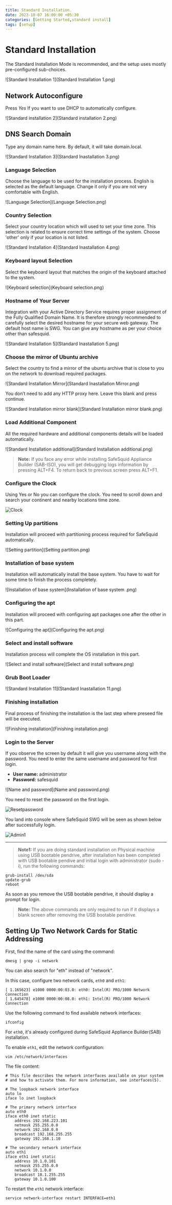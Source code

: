 ```yaml
---
title: Standard Installation.
date: 2023-10-07 16:00:00 +05:30
categories: [Getting Started,standard install]
tags: [setup]
---
```


# Standard Installation

The Standard Installation Mode is recommended, and the setup uses mostly pre-configured sub-choices.

![Standard Installation 1](Standard Installation 1.png)

## Network Autoconfigure

Press *Yes* If you want to use DHCP to automatically configure.

![Standard installation 2](Standard installation 2.png)

## DNS Search Domain

Type any domain name here. By default, it will take domain.local.

![Standard Installation 3](Standard Inastallation 3.png)

### Language Selection

Choose the language to be used for the installation process. English is selected as the default language. Change it only if you are not very comfortable with English.

![Language Selection](Language Selection.png)

### Country Selection

Select your country location which will used to set your time zone. This selection is related to ensure correct time settings of the system. Choose 'other' only if your location is not listed.

![Standard Installation 4](Standard Inastallation 4.png)

### Keyboard layout Selection

Select the keyboard layout that matches the origin of the keyboard attached to the system.

![Keyboard selection](Keyboard selection.png)

### Hostname of Your Server

Integration with your Active Directory Service requires proper assignment of the Fully Qualified Domain Name. It is therefore strongly recommended to carefully select the desired hostname for your secure web gateway. The default host name is SWG. You can give any hostname as per your choice other than safesquid.

![Standard Installation 5](Standard Inastallation 5.png)

### Choose the mirror of Ubuntu archive

Select the country to find a mirror of the ubuntu archive that is close to you on the network to download required packages.

![Standard Installation Mirror](Standard Inastallation Mirror.png)

You don’t need to add any HTTP proxy here. Leave this blank and press continue.

![Standard Installation mirror blank](Standard Installation mirror blank.png)

### Load Additional Component

All the required hardware and additional components details will be loaded automatically.

![Standard Installation additional](Standard Installation additional.png)

> **Note:** If you face any error while installing SafeSquid Appliance Builder (SAB-ISO), you will get debugging logs information by pressing ALT+F4. To return back to previous screen press ALT+F1.

### Configure the Clock

Using Yes or No you can configure the clock. You need to scroll down and search your continent and nearby locations time zone.

![Clock](Clock.png)

### Setting Up partitions

Installation will proceed with partitioning process required for SafeSquid automatically.

![Setting partition](Setting partition.png)

### Installation of base system

Installation will automatically install the base system. You have to wait for some time to finish the process completely.

![Installation of base system](Installation of base system .png)

### Configuring the apt

Installation will proceed with configuring apt packages one after the other in this part.

![Configuring the apt](Configuring the apt.png)

### Select and install software

Installation process will complete the OS installation in this part.

![Select and install software](Select and install software.png)

### Grub Boot Loader

![Standard Installation 11](Standard Inastallation 11.png)

### Finishing installation

Final process of finishing the installation is the last step where preseed file will be executed.

![Finishing installation](Finishing installation.png)

### Login to the Server

If you observe the screen by default it will give you username along with the password. You need to enter the same username and password for first login.

- **User name:** administrator
- **Password:** safesquid

![Name and password](Name and password.png)

You need to reset the password on the first login.

![Resetpassword](Resetpassword.png)

You land into console where SafeSquid SWG will be seen as shown below after successfully login.

![Admin1](Admin1.PNG)

---

> **Note1:** If you are doing standard installation on Physical machine using USB bootable pendrive, after installation has been completed with USB bootable pendive and initial login with administrator (sudo -i), run the following commands:

```shell
grub-install /dev/sda
update-grub
reboot
```
As soon as you remove the USB bootable pendrive, it should display a prompt for login.

> **Note:** The above commands are only required to run if it displays a blank screen after removing the USB bootable pendrive.

## Setting Up Two Network Cards for Static Addressing

First, find the name of the card using the command:

```shell
dmesg | grep -i network
```

You can also search for "eth" instead of "network".

In this case, configure two network cards, `eth0` and `eth1`:

```shell
[ 1.165623] e1000 0000:00:03.0: eth0: Intel(R) PRO/1000 Network Connection
[ 1.645478] e1000 0000:00:08.0: eth1: Intel(R) PRO/1000 Network Connection
```

Use the following command to find available network interfaces:

```shell
ifconfig
```

For `eth0`, it's already configured during SafeSquid Appliance Builder(SAB) installation.

To enable `eth1`, edit the network configuration:

```shell
vim /etc/network/interfaces
```

The file content:

```shell
# This file describes the network interfaces available on your system
# and how to activate them. For more information, see interfaces(5).

# The loopback network interface
auto lo
iface lo inet loopback

# The primary network interface
auto eth0
iface eth0 inet static
    address 192.168.223.101
    netmask 255.255.0.0
    network 192.168.0.0
    broadcast 192.168.255.255
    gateway 192.168.1.10

# The secondary network interface
auto eth1
iface eth1 inet static
    address 10.1.0.101
    netmask 255.255.0.0
    network 10.1.0.0
    broadcast 10.1.255.255
    gateway 10.1.0.100
```

To restart the `eth1` network interface:

```shell
service network-interface restart INTERFACE=eth1 
```
